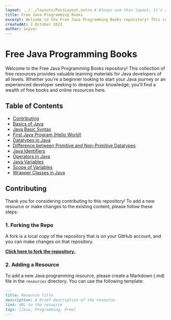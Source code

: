 ```yaml
---
layout: ../../layouts/PostLayout.astro # Always use this layout, it's so the post gets properly styled
title: Free Java Programming Books
excerpt: Welcome to the Free Java Programming Books repository! This collection of free resources provides valuable learning materials for Java developers of all levels.
createdAt: 2 October 2023
author: Soyvor
---
```


# Free Java Programming Books

Welcome to the Free Java Programming Books repository! This collection of free resources provides valuable learning materials for Java developers of all levels. Whether you're a beginner looking to start your Java journey or an experienced developer seeking to deepen your knowledge, you'll find a wealth of free books and online resources here.

## Table of Contents

- [Contributing](#contributing)
- [Basics of Java](#basics-of-java)
- [Java Basic Syntax](#java-basic-syntax)
- [First Java Program (Hello World)](#first-java-program-hello-world)
- [Datatypes in Java](#datatypes-in-java)
- [Difference between Primitive and Non-Primitive Datatypes](#difference-between-primitive-and-non-primitive-datatypes)
- [Java Identifiers](#java-identifiers)
- [Operators in Java](#operators-in-java)
- [Java Variables](#java-variables)
- [Scope of Variables](#scope-of-variables)
- [Wrapper Classes in Java](#wrapper-classes-in-java)

## Contributing

Thank you for considering contributing to this repository! To add a new resource or make changes to the existing content, please follow these steps:

### 1. Forking the Repo

A fork is a local copy of the repository that is on your GitHub account, and you can make changes on that repository.

[**Click here to fork the repository.**](https://github.com/your-username/free-java-books/fork)

### 2. Adding a Resource

To add a new Java programming resource, please create a Markdown (.md) file in the `resources` directory. You can use the following template:

```markdown
---
title: Resource Title
description: A brief description of the resource.
link: URL to the resource
tags: [Java, Programming, Free]
---


